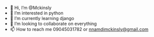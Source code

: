 - 👋 Hi, I’m @Mckinsly
- 👀 I’m interested in python
- 🌱 I’m currently learning django
- 💞️ I’m looking to collaborate on everything
- 📫 How to reach me 09045031782 or nnamdimckinsly@gmail.com
